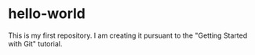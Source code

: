 # hello-world
This is my first repository.  I am creating it pursuant to the "Getting Started with Git" tutorial.
